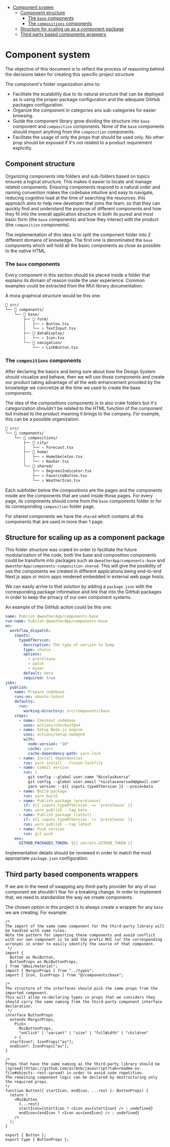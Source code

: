 - [Component system](#component-system)
  - [Component structure](#component-structure)
    - [The `base` components](#the-base-components)
    - [The `compositions` components](#the-compositions-components)
  - [Structure for scaling up as a component package](#structure-for-scaling-up-as-a-component-package)
  - [Third party based components wrappers](#third-party-based-components-wrappers)

# Component system

The objective of this document is to reflect the process of reasoning behind the decisions taken for creating this specific project structure

The component's folder organization aims to:

- Facilitate the scalability due to its natural structure that can be deployed as is using the proper package configuration and the adequate GitHub packages configuration.
- Organize the component in categories ans sub-categories for easier browsing.
- Guide the component library grow dividing the structure into `base` component and `composition` components. None of the `base` components should import anything from the `composition` components.
- Facilitate the usage of only the props that should be used only. No other prop should be exposed if it's not related to a product requirement explicitly.

## Component structure

Organizing components into folders and sub-folders based on topics ensures a logical structure. This makes it easier to locate and manage related components. Ensuring components respond to a natural order and naming convention makes the codebase intuitive and easy to navigate, reducing cognitive load at the time of searching the resources. this approach aims to help new developer that joins the team, so that they can quickly find and understand the purpose of different components and how they fit into the overall application structure in both its purest and most basic form (the `base` components) and how they interact with the product (the `composition` components).

The implementation of this idea is to split the component folder into 2 different domains of knowledge. The first one is denominated the `base` components which will hold all the basic components as close as possible to the native HTML.

### The `base` components

Every component in this section should be placed inside a folder that explains its domain of reason inside the user experience. Common examples could be extracted from the MUI library documentation.

A mora graphical structure would be this one:

```txt
📁 src/
└── 📁 components/
    └── 📁 base/
        ├── 📁 form/
        │   ├── ⚛️ Button.tsx
        │   └── ⚛️ TextInput.tsx
        ├── 📁 dataDisplay/
        │   └── ⚛️ Icon.tsx
        └── 📁 navigation/
            └── ⚛️ LinkButton.tsx
```

### The `compositions` components

After declaring the basics and being sure about how the Design System should visualize and behave, then we will use those components and create our product taking advantage of all the web enhancement provided by the knowledge we concretize at the time we used to create the base components.

The idea of the compositions components is to also crate folders but it's categorization shouldn't be related to the HTML function of the component but instead to the product meaning it brings to the company. For example, this can be a possible organization:

```txt
📁 src/
└── 📁 components/
    └── 📁 compositions/
        ├── 📁 city/
        │   └── ⚛️ Forecast.tsx
        ├── 📁 home/
        │   ├── ⚛️ HomeSkeleton.tsx
        │   └── ⚛️ Navbar.tsx
        └── 📁 shared/
            ├── ⚛️ DegreesIndicator.tsx
            ├── ⚛️ FavoriteButton.tsx
            └── ⚛️ WeatherIcon.tsx
```

Each subfolder below the compositions are the pages and the components inside are the components that are used inside those pages. For every page, its components should come from the `base` components folder or for its corresponding `composition` folder page.

For shared components we have the `shared` which contains all the components that are used in more than 1 page.

## Structure for scaling up as a component package

This folder structure was crated iin order to facilitate the future modularization of the code, both the base and composition components could be transform into packages such as `@weatherApp/components-base` and `@weatherApp/components-composition-shared`. This will give the posibility of use the components we created in different applications being end-to-end Next.js apps or micro apps rendered embedded in external web page hosts.

We can easily arrive to that solution by adding a `package.json` with the corresponding package information and link that into the GitHub packages in order to keep the privacy of our own component systems.

An example of the GitHub action could be this one:

```yml
name: Publish @weatherApp/components-base
run-name: Publish @weatherApp/components-base
on:
  workflow_dispatch:
    inputs:
      typeOfVersion:
        description: The type of version to bump
        type: choice
        options:
          - prerelease
          - patch
          - minor
        default: beta
        required: true
jobs:
  publish:
    name: Prepare codebase
    runs-on: ubuntu-latest
    defaults:
      run:
        working-directory: src/components/base
    steps:
      - name: Checkout codebase
        uses: actions/checkout@v4
      - name: Setup Node.js engine
        uses: actions/setup-node@v4
        with:
          node-version: "18"
          cache: yarn
          cache-dependency-path: yarn.lock
      - name: Install dependencies
        run: yarn install --frozen-lockfile
      - name: Commit version
        run: |
          git config --global user.name "NicolasAversa"
          git config --global user.email "nicolasaversadm@gmail.com"
          yarn version --${{ inputs.typeOfVersion }} --preid=beta
      - name: Build package
        run: yarn build
      - name: Publish package (prerelease)
        if: ${{ inputs.typeOfVersion  == 'prerelease' }}
        run: yarn publish --tag beta
      - name: Publish package (latest)
        if: ${{ inputs.typeOfVersion  != 'prerelease' }}
        run: yarn publish --tag latest
      - name: Push version
        run: git push
    env:
      GITHUB_PACKAGES_TOKEN: ${{ secrets.GITHUB_TOKEN }}
```

Implementation details should be reviewed in order to match the most appropriate `package.json` configuration.

## Third party based components wrappers

If we are in the need of swapping any third-party provider for any of our component we shouldn't fear for a breaking change. In order to implement that, we need to standardize the way we create components.

The chosen option in this project is to always create a wrapper for any `base` we are creating. For example:

```tsx
/*
The import of the same name component for the third-party library will be handled with some rules:
Note the pattern for importing these components and avoid conflict with our own component is to add the prefix MUI (or the corresponding acronym) in order to easily identify the source of that component.
 */
import {
  Button as MuiButton,
  ButtonProps as MuiButtonProps,
} from "@mui/material";
import { MarginProps } from "../types";
import { Icon, IconProps } from "@/components/base";

/*
The structure of the interfaces should pick the same props from the imported component.
This will allow re-declaring types in props that we considers they should carry the same naming from the third-party component interface declaration.
 */
interface ButtonProps
  extends MarginProps,
    Pick<
      MuiButtonProps,
      "onClick" | "variant" | "size" | "fullWidth" | "children"
    > {
  startIcon?: IconProps["as"];
  endIcon?: IconProps["as"];
}

/*
Props that have the same naming as the third-party library should be [spread](https://github.com/airbnb/javascript?tab=readme-ov-file#objects--rest-spread) in order to avoid code repetition.
The remaining component logic can be declared by destructuring only the required props.
*/
function Button({ startIcon, endIcon, ...rest }: ButtonProps) {
  return (
    <MuiButton
      {...rest}
      startIcon={startIcon ? <Icon as={startIcon} /> : undefined}
      endIcon={endIcon ? <Icon as={endIcon} /> : undefined}
    />
  );
}

export { Button };
export type { ButtonProps };
```
